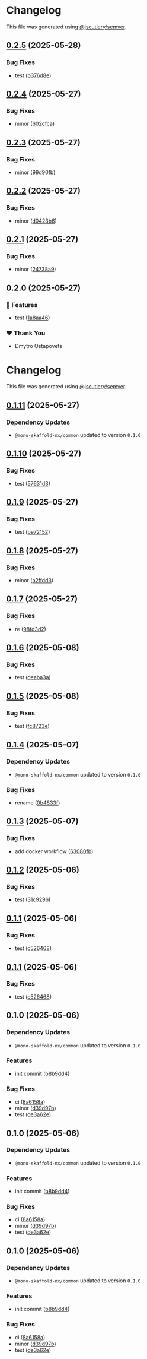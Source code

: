 # Changelog

This file was generated using [@jscutlery/semver](https://github.com/jscutlery/semver).

## [0.2.5](https://github.com/DOstapovets/mono-skaffold-nx/compare/server-0.2.4...server-0.2.5) (2025-05-28)


### Bug Fixes

* test ([b376d8e](https://github.com/DOstapovets/mono-skaffold-nx/commit/b376d8e9181598f96d18d2a144b2f6f86fdd3bfa))

## [0.2.4](https://github.com/DOstapovets/mono-skaffold-nx/compare/server-0.2.3...server-0.2.4) (2025-05-27)


### Bug Fixes

* minor ([602cfca](https://github.com/DOstapovets/mono-skaffold-nx/commit/602cfca287e929975d7b65f2f54f33b8e004e302))

## [0.2.3](https://github.com/DOstapovets/mono-skaffold-nx/compare/server-0.2.2...server-0.2.3) (2025-05-27)


### Bug Fixes

* minor ([99d90fb](https://github.com/DOstapovets/mono-skaffold-nx/commit/99d90fbdd1737acfaea5d0a7b0687ae7e6da0a13))

## [0.2.2](https://github.com/DOstapovets/mono-skaffold-nx/compare/server-0.2.1...server-0.2.2) (2025-05-27)


### Bug Fixes

* minor ([d0423b6](https://github.com/DOstapovets/mono-skaffold-nx/commit/d0423b68f79b5a094dab89244f9eae746d2fdfa3))

## [0.2.1](https://github.com/DOstapovets/mono-skaffold-nx/compare/server-0.2.0...server-0.2.1) (2025-05-27)


### Bug Fixes

* minor ([24738a9](https://github.com/DOstapovets/mono-skaffold-nx/commit/24738a976d95a0dd7129f6fb8ba3609bc23188dc))

## 0.2.0 (2025-05-27)

### 🚀 Features

- test ([1a8aa46](https://github.com/DOstapovets/mono-skaffold-nx/commit/1a8aa46))

### ❤️ Thank You

- Dmytro Ostapovets

# Changelog

This file was generated using [@jscutlery/semver](https://github.com/jscutlery/semver).

## [0.1.11](https://github.com/DOstapovets/mono-skaffold-nx/compare/server-0.1.10...server-0.1.11) (2025-05-27)

### Dependency Updates

* `@mono-skaffold-nx/common` updated to version `0.1.0`
## [0.1.10](https://github.com/DOstapovets/mono-skaffold-nx/compare/server-0.1.9...server-0.1.10) (2025-05-27)


### Bug Fixes

* test ([57631d3](https://github.com/DOstapovets/mono-skaffold-nx/commit/57631d3e4e7b69d27ecfe2a5d31d32a038eb356b))

## [0.1.9](https://github.com/DOstapovets/mono-skaffold-nx/compare/server-0.1.8...server-0.1.9) (2025-05-27)


### Bug Fixes

* test ([be72152](https://github.com/DOstapovets/mono-skaffold-nx/commit/be72152a726a24fc93af6d2e8ffed7961a321d8d))

## [0.1.8](https://github.com/DOstapovets/mono-skaffold-nx/compare/server-0.1.7...server-0.1.8) (2025-05-27)


### Bug Fixes

* minor ([a2ffdd3](https://github.com/DOstapovets/mono-skaffold-nx/commit/a2ffdd331c809c4a3082f310995b91fde9a0d398))

## [0.1.7](https://github.com/DOstapovets/mono-skaffold-nx/compare/server-0.1.6...server-0.1.7) (2025-05-27)


### Bug Fixes

* re ([98fd3d2](https://github.com/DOstapovets/mono-skaffold-nx/commit/98fd3d2d212a039a50bbad6c4b815ca79156f512))

## [0.1.6](https://github.com/DOstapovets/mono-skaffold-nx/compare/server-0.1.5...server-0.1.6) (2025-05-08)


### Bug Fixes

* test ([deaba3a](https://github.com/DOstapovets/mono-skaffold-nx/commit/deaba3a540f85d9ea68021a50b8213ffbc296558))

## [0.1.5](https://github.com/DOstapovets/mono-skaffold-nx/compare/server-0.1.4...server-0.1.5) (2025-05-08)


### Bug Fixes

* test ([fc8723e](https://github.com/DOstapovets/mono-skaffold-nx/commit/fc8723e340fa6bff00ecbb2b3e4155e3403cfa56))

## [0.1.4](https://github.com/DOstapovets/mono-skaffold-nx/compare/server-0.1.3...server-0.1.4) (2025-05-07)

### Dependency Updates

* `@mono-skaffold-nx/common` updated to version `0.1.0`

### Bug Fixes

* rename ([0b4833f](https://github.com/DOstapovets/mono-skaffold-nx/commit/0b4833fdd8e44417aff3c339856b80b2489dedb1))

## [0.1.3](https://github.com/DOstapovets/mono-skaffold-nx/compare/server-0.1.2...server-0.1.3) (2025-05-07)


### Bug Fixes

* add docker workflow ([63080fb](https://github.com/DOstapovets/mono-skaffold-nx/commit/63080fb239c339fe1bd1507e28f0a5b5edbc174a))

## [0.1.2](https://github.com/DOstapovets/mono-skaffold-nx/compare/server-0.1.1...server-0.1.2) (2025-05-06)


### Bug Fixes

* test ([31c9296](https://github.com/DOstapovets/mono-skaffold-nx/commit/31c929647bf6623190e3e71532facfc2c05ce61f))

## [0.1.1](https://github.com/DOstapovets/mono-skaffold-nx/compare/server-0.1.0...server-0.1.1) (2025-05-06)


### Bug Fixes

* test ([c526468](https://github.com/DOstapovets/mono-skaffold-nx/commit/c5264685c3df2a57ec515af70d2f9cdbc81f72ef))

## [0.1.1](https://github.com/DOstapovets/mono-skaffold-nx/compare/server-0.1.0...server-0.1.1) (2025-05-06)


### Bug Fixes

* test ([c526468](https://github.com/DOstapovets/mono-skaffold-nx/commit/c5264685c3df2a57ec515af70d2f9cdbc81f72ef))

## 0.1.0 (2025-05-06)

### Dependency Updates

* `@mono-skaffold-nx/common` updated to version `0.1.0`

### Features

* init commit ([b8b9dd4](https://github.com/DOstapovets/mono-skaffold-nx/commit/b8b9dd429b10ca1c22560e8ac2b9172349c6a718))


### Bug Fixes

* ci ([8a6158a](https://github.com/DOstapovets/mono-skaffold-nx/commit/8a6158a2bfaf8ab48c5c0f89fe2eefde71fb4b97))
* minor ([d39d97b](https://github.com/DOstapovets/mono-skaffold-nx/commit/d39d97b948b1c9a53eb910a3ed61c7d36ba59a81))
* test ([de3a62e](https://github.com/DOstapovets/mono-skaffold-nx/commit/de3a62e3489215523ce40b26c9c0aae813de963b))

## 0.1.0 (2025-05-06)

### Dependency Updates

* `@mono-skaffold-nx/common` updated to version `0.1.0`

### Features

* init commit ([b8b9dd4](https://github.com/DOstapovets/mono-skaffold-nx/commit/b8b9dd429b10ca1c22560e8ac2b9172349c6a718))


### Bug Fixes

* ci ([8a6158a](https://github.com/DOstapovets/mono-skaffold-nx/commit/8a6158a2bfaf8ab48c5c0f89fe2eefde71fb4b97))
* minor ([d39d97b](https://github.com/DOstapovets/mono-skaffold-nx/commit/d39d97b948b1c9a53eb910a3ed61c7d36ba59a81))
* test ([de3a62e](https://github.com/DOstapovets/mono-skaffold-nx/commit/de3a62e3489215523ce40b26c9c0aae813de963b))

## 0.1.0 (2025-05-06)

### Dependency Updates

* `@mono-skaffold-nx/common` updated to version `0.1.0`

### Features

* init commit ([b8b9dd4](https://github.com/DOstapovets/mono-skaffold-nx/commit/b8b9dd429b10ca1c22560e8ac2b9172349c6a718))


### Bug Fixes

* ci ([8a6158a](https://github.com/DOstapovets/mono-skaffold-nx/commit/8a6158a2bfaf8ab48c5c0f89fe2eefde71fb4b97))
* minor ([d39d97b](https://github.com/DOstapovets/mono-skaffold-nx/commit/d39d97b948b1c9a53eb910a3ed61c7d36ba59a81))
* test ([de3a62e](https://github.com/DOstapovets/mono-skaffold-nx/commit/de3a62e3489215523ce40b26c9c0aae813de963b))
